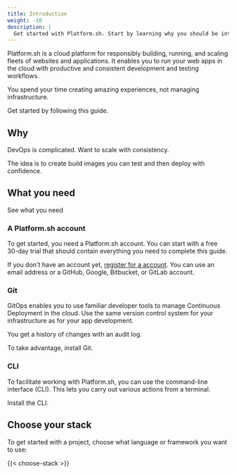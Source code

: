 ```yaml
---
title: Introduction
weight: -10
description: |
  Get started with Platform.sh. Start by learning why you should be interested.
---
```


Platform.sh is a cloud platform for responsibly building, running, and scaling fleets of websites and applications.
It enables you to run your web apps in the cloud with productive and consistent development and testing workflows.

You spend your time creating amazing experiences, not managing infrastructure.

Get started by following this guide.

## Why

DevOps is complicated.
Want to scale with consistency.

The idea is to create build images you can test and then deploy with confidence.

## What you need

See what you need

### A Platform.sh account

To get started, you need a Platform.sh account.
You can start with a free 30-day trial that should contain everything you need to complete this guide.

If you don't have an account yet, [register for a account](https://auth.api.platform.sh/register).
You can use an email address or a GitHub, Google, Bitbucket, or GitLab account.

### Git

GitOps enables you to use familiar developer tools to manage Continuous Deployment in the cloud.
Use the same version control system for your infrastructure as for your app development.

You get a history of changes with an audit log.

To take advantage, install Git.

### CLI

To facilitate working with Platform.sh, you can use the command-line interface (CLI).
This lets you carry out various actions from a terminal.

Install the CLI.

## Choose your stack

To get started with a project, choose what language or framework you want to use:

{{< choose-stack >}}
